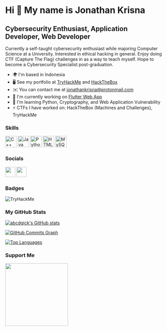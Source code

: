 Hi 👋 My name is Jonathan Krisna
================================

Cybersecurity Enthusiast, Application Developer, Web Developer
--------------------------------------------------------------

Currently a self-taught cybersecurity enthusiast while majoring Computer Science at a University. Interested in ethical hacking in general. Enjoy doing CTF (Capture The Flag) challenges in as a way to teach myself. Hope to become a Cybersecurity Specialist post-graduation.

*   🌍  I'm based in Indonesia
*   🖥️  See my portfolio at [TryHackMe](https://tryhackme.com/p/abcdgick) and [HackTheBox](http://app.hackthebox.com/profile/609810)
*   ✉️  You can contact me at [jonathankrisna@protonmail.com](mailto:jonathankrisna@protonmail.com)
*   🚀  I'm currently working on [Flutter Web App](https://github.com/abcdgick/Form-Register)
*   🧠  I'm learning Python, Cryptography, and Web Application Vulnerability
*   ⚡  CTFs I have worked on: HackTheBox (Machines and Challenges), TryHackMe

### Skills
<p align="left">
                                <a href="https://docs.microsoft.com/en-us/cpp/?view=msvc-170" target="_blank" rel="noreferrer"><img src="https://raw.githubusercontent.com/danielcranney/readme-generator/main/public/icons/skills/cplusplus-colored.svg" width="36" height="36" alt="C++" /></a>
                                <a href="https://www.oracle.com/java/" target="_blank" rel="noreferrer"><img src="https://raw.githubusercontent.com/danielcranney/readme-generator/main/public/icons/skills/java-colored.svg" width="36" height="36" alt="Java" /></a>
                                <a href="https://www.python.org/" target="_blank" rel="noreferrer"><img src="https://raw.githubusercontent.com/danielcranney/readme-generator/main/public/icons/skills/python-colored.svg" width="36" height="36" alt="Python" /></a>
                                <a href="https://developer.mozilla.org/en-US/docs/Glossary/HTML5" target="_blank" rel="noreferrer"><img src="https://raw.githubusercontent.com/danielcranney/readme-generator/main/public/icons/skills/html5-colored.svg" width="36" height="36" alt="HTML5" /></a>
                                <a href="https://www.mysql.com/" target="_blank" rel="noreferrer"><img src="https://raw.githubusercontent.com/danielcranney/readme-generator/main/public/icons/skills/mysql-colored.svg" width="36" height="36" alt="MySQL" /></a>
                    </p>
                    

### Socials
                  
<p align="left"> 
                                <a href="https://www.github.com/abcdgick" target="_blank" rel="noreferrer"><img src="https://raw.githubusercontent.com/danielcranney/readme-generator/main/public/icons/socials/github-dark.svg" width="32" height="32" /></a> 
                                <a href="https://www.linkedin.com/in/jonathankrisna" target="_blank" rel="noreferrer"><img src="https://raw.githubusercontent.com/danielcranney/readme-generator/main/public/icons/socials/linkedin.svg" width="32" height="32" /></a></p>

### Badges

<img src="https://tryhackme-badges.s3.amazonaws.com/abcdgick.png" alt="TryHackMe">


### My GitHub Stats

<a href="http://www.github.com/abcdgick"><img src="https://github-readme-stats.vercel.app/api?username=abcdgick&show_icons=true&hide=&count_private=true&title_color=22c55e&text_color=ffffff&icon_color=10b981&bg_color=1c1917&hide_border=true&show_icons=true" alt="abcdgick's GitHub stats" /></a>

<a href="http://www.github.com/abcdgick"><img src="https://activity-graph.herokuapp.com/graph?username=abcdgick&bg_color=1c1917&color=ffffff&line=10b981&point=ffffff&area_color=1c1917&area=true&hide_border=true&custom_title=GitHub%20Commits%20Graph" alt="GitHub Commits Graph" /></a>

<a href="https://github.com/abcdgick" align="left"><img src="https://github-readme-stats.vercel.app/api/top-langs/?username=abcdgick&langs_count=10&title_color=22c55e&text_color=ffffff&icon_color=10b981&bg_color=1c1917&hide_border=true&locale=en&custom_title=Top%20%Languages" alt="Top Languages" /></a>

### Support Me
<a href="https://www.buymeacoffee.com/jokris"><img src="https://cdn.buymeacoffee.com/buttons/v2/default-yellow.png" width="200" /></a>
